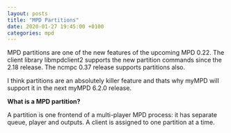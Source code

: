 ```yaml
---
layout: posts
title: "MPD Partitions"
date: 2020-01-27 19:45:00 +0100
categories: mpd
---
```


MPD partitions are one of the new features of the upcoming MPD 0.22. The client library libmpdclient2 supports the new partition
commands since the 2.18 release. The ncmpc 0.37 release supports partitions also.

I think partitions are an absolutely killer feature and thats why myMPD will support it in the next myMPD 6.2.0 release.

**What is a MPD partition?**

A partition is one frontend of a multi-player MPD process: it has separate queue, player and outputs.
A client is assigned to one partition at a time.
